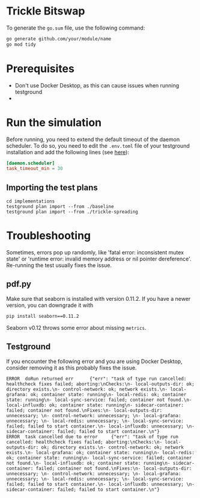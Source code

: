 # Trickle Bitswap

To generate the `go.sum` file, use the following command:

```bash
go generate github.com/your/module/name
go mod tidy
```

# Prerequisites
- Don't use Docker Desktop, as this can cause issues when running testground
- 

# Run the simulation

Before running, you need to extend the default timeout of the daemon scheduler. To do so, you need to edit
the `.env.toml` file of your testground installation and add the following lines (see [here](https://docs.testground.ai/getting-started#configuration-.env.toml)):

```toml
[daemon.scheduler]
task_timeout_min = 30
```

## Importing the test plans

```shell
cd implementations
testground plan import --from ./baseline
testground plan import --from ./trickle-spreading
```


# Troubleshooting

Sometimes, errors pop up randomly, like 'fatal error: inconsistent mutex state' or 'runtime error: invalid memory
address or nil pointer dereference'. Re-running the test usually fixes the
issue.

## pdf.py
Make sure that seaborn is installed with version 0.11.2. If you have a newer version, you can downgrade it with
```bash
pip install seaborn==0.11.2
```
Seaborn v0.12 throws some error about missing `metrics`.


## Testground
If you encounter the following error and you are using Docker Desktop, consider removing it as this probably fixes the issue.
```shell
ERROR  doRun returned err      {"err": "task of type run cancelled: healthcheck fixes failed; aborting:\nChecks:\n- local-outputs-dir: ok; directory exists.\n- control-network: ok; network exists.\n- local-grafana: ok; container state: running\n- local-redis: ok; container state: running\n- local-sync-service: failed; container not found.\n- local-influxdb: ok; container state: running\n- sidecar-container: failed; container not found.\nFixes:\n- local-outputs-dir: unnecessary; \n- control-network: unnecessary; \n- local-grafana: unnecessary; \n- local-redis: unnecessary; \n- local-sync-service: failed; failed to start container.\n- local-influxdb: unnecessary; \n- sidecar-container: failed; failed to start container.\n"}
ERROR  task cancelled due to error     {"err": "task of type run cancelled: healthcheck fixes failed; aborting:\nChecks:\n- local-outputs-dir: ok; directory exists.\n- control-network: ok; network exists.\n- local-grafana: ok; container state: running\n- local-redis: ok; container state: running\n- local-sync-service: failed; container not found.\n- local-influxdb: ok; container state: running\n- sidecar-container: failed; container not found.\nFixes:\n- local-outputs-dir: unnecessary; \n- control-network: unnecessary; \n- local-grafana: unnecessary; \n- local-redis: unnecessary; \n- local-sync-service: failed; failed to start container.\n- local-influxdb: unnecessary; \n- sidecar-container: failed; failed to start container.\n"}
```